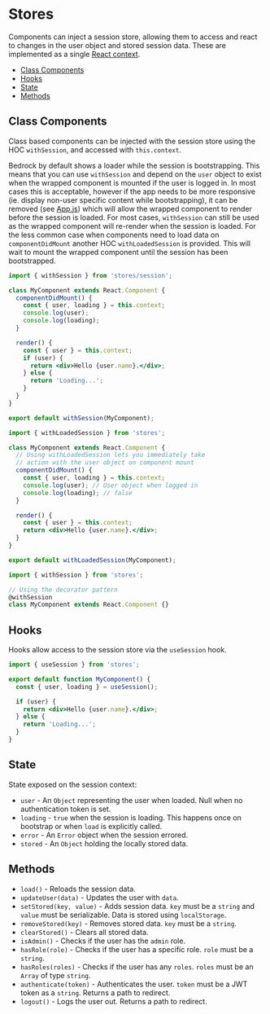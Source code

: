 # Stores

Components can inject a session store, allowing them to access and react to
changes in the user object and stored session data. These are implemented as a
single [React context](https://reactjs.org/docs/context.html).

- [Class Components](#class-components)
- [Hooks](#hooks)
- [State](#state)
- [Methods](#methods)

## Class Components

Class based components can be injected with the session store using the HOC
`withSession`, and accessed with `this.context`.

Bedrock by default shows a loader while the session is bootstrapping. This means
that you can use `withSession` and depend on the `user` object to exist when the
wrapped component is mounted if the user is logged in. In most cases this is
acceptable, however if the app needs to be more responsive (ie. display non-user
specific content while bootstrapping), it can be removed (see
[App.js](../App.js)) which will allow the wrapped component to render before the
session is loaded. For most cases, `withSession` can still be used as the
wrapped component will re-render when the session is loaded. For the less common
case when components need to load data on `componentDidMount` another HOC
`withLoadedSession` is provided. This will wait to mount the wrapped component
until the session has been bootstrapped.

```jsx
import { withSession } from 'stores/session';

class MyComponent extends React.Component {
  componentDidMount() {
    const { user, loading } = this.context;
    console.log(user);
    console.log(loading);
  }

  render() {
    const { user } = this.context;
    if (user) {
      return <div>Hello {user.name}.</div>;
    } else {
      return 'Loading...';
    }
  }
}

export default withSession(MyComponent);
```

```jsx
import { withLoadedSession } from 'stores';

class MyComponent extends React.Component {
  // Using withLoadedSession lets you immediately take
  // action with the user object on component mount
  componentDidMount() {
    const { user, loading } = this.context;
    console.log(user); // User object when logged in
    console.log(loading); // false
  }

  render() {
    const { user } = this.context;
    return <div>Hello {user.name}.</div>;
  }
}

export default withLoadedSession(MyComponent);
```

```jsx
import { withSession } from 'stores';

// Using the decorator pattern
@withSession
class MyComponent extends React.Component {}
```

## Hooks

Hooks allow access to the session store via the `useSession` hook.

```jsx
import { useSession } from 'stores';

export default function MyComponent() {
  const { user, loading } = useSession();

  if (user) {
    return <div>Hello {user.name}.</div>;
  } else {
    return 'Loading...';
  }
}
```

## State

State exposed on the session context:

- `user` - An `Object` representing the user when loaded. Null when no
  authentication token is set.
- `loading` - `true` when the session is loading. This happens once on bootstrap
  or when `load` is explicitly called.
- `error` - An `Error` object when the session errored.
- `stored` - An `Object` holding the locally stored data.

## Methods

- `load()` - Reloads the session data.
- `updateUser(data)` - Updates the user with `data`.
- `setStored(key, value)` - Adds session data. `key` must be a `string` and
  `value` must be serializable. Data is stored using `localStorage`.
- `removeStored(key)` - Removes stored data. `key` must be a `string`.
- `clearStored()` - Clears all stored data.
- `isAdmin()` - Checks if the user has the `admin` role.
- `hasRole(role)` - Checks if the user has a specific role. `role` must be a
  `string`.
- `hasRoles(roles)` - Checks if the user has any `roles`. `roles` must be an
  `Array` of type `string`.
- `authenticate(token)` - Authenticates the user. `token` must be a JWT token as
  a `string`. Returns a path to redirect.
- `logout()` - Logs the user out. Returns a path to redirect.
